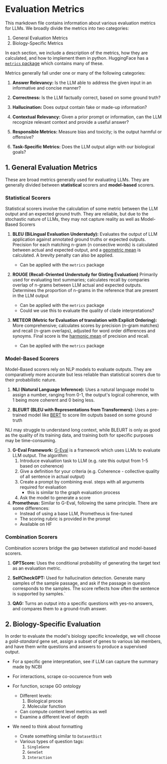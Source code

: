 # Evaluation Metrics
This markdown file contains information about various evaluation metrics for LLMs.
We broadly divide the metrics into two categories:

1. General Evaluation Metrics
2. Biology-Specific Metrics

In each section, we include a description of the metrics, how they are calculated, and how to implement them in python.
HuggingFace has a [`metrics` package](https://huggingface.co/docs/datasets/en/about_metrics) which contains many of these.

Metrics generally fall under one or many of the following categories:

1. **Answer Relevancy:** Is the LLM able to address the given input in an informative and concise manner?

2. **Correctness:** Is the LLM factually correct, based on some ground truth?

3. **Hallucination:** Does output contain fake or made-up information?

4. **Contextual Relevancy:** Given a prior prompt or information, can the LLM recognize relevant context and provide a useful answer?

5. **Responsible Metrics:** Measure bias and toxicity; is the output harmful or offensive?

6. **Task-Specific Metrics:** Does the LLM output align with our biological goals?

## 1. General Evaluation Metrics
These are broad metrics generally used for evaluating LLMs. They are generally divided between **statistical** scorers and **model-based** scorers.

### Statistical Scorers
Statistical scorers involve the calculation of some metric between the LLM output and an expected ground truth. They are reliable, but due to the stochastic nature of LLMs, they may not capture reality as well as Model-Based Scorers

1. **BLEU (BiLingual Evaluation Understudy):** Evaluates the output of LLM application against annotated ground truths or expected outputs. Precision for each matching n-gram (n consective words) is calculated between actual and expected output, and a [geometric mean](https://en.wikipedia.org/wiki/Geometric_mean) is calculated. A brevity penalty can also be applied.
    * Can be applied with the `metrics` package

2. **ROUGE (Recall-Oriented Understudy for Gisting Evaluation)** Primarily used for evaluating text summaries; calculates recall by comparies overlap of n-grams between LLM actual and expected outputs. Determines the proportion of n-grams in the reference that are present in the LLM output
    * Can be applied with the `metrics` package
    * Could we use this to evaluate the quality of clade interpretations?

3. **METEOR (Metric for Evaluation of translation with Explicit Ordering):** More comprehensive; calculates scores by precision (n-gram matches) and recall (n-gram overlaps), adjusted for word order differences and synoyms. Final score is the [harmonic mean](https://en.wikipedia.org/wiki/Harmonic_mean) of precision and recall.
    * Can be applied with the `metrics` package


### Model-Based Scorers
Model-Based scorers rely on NLP models to evaluate outputs. They are comparatively more accurate but less reliable than statistical scorers due to their probabilistic nature.

1. **NLI (Natural Language Inference):** Uses a natural language model to assign a number, ranging from 0-1, the output's logical coherence, with 1 being more coherent and 0 being less.

2. **BLEURT (BLEU with Representations from Transformers):** Uses a pre-trained model like [BERT](https://en.wikipedia.org/wiki/BERT_(language_model)) to score llm outputs based on some ground truth

NLI may struggle to understand long context, while BLEURT is only as good as the quality of its training data, and training both for specific purposes may be time-consuming.

3. **G-Eval Framework:** [G-Eval](https://arxiv.org/pdf/2303.16634) is a framework which uses LLMs to evaluate LLM output. The algorithm:
    1. Introduce evaluation task to LLM (e.g. rate this output from 1-5 based on coherence)
    2. Give a definition for your criteria (e.g. Coherence - collective quality of all sentence in actual output)
    3. Create a prompt by combining eval. steps with all arguments required for evaluation
        * this is similar to the graph evaluation process
    4. Ask the model to generate a score
4. **Prometheus:** Similar to G-Eval, following the same principle. There are some differences:
    * Instead of using a base LLM, Prometheus is fine-tuned
    * The scoring rubric is provided in the prompt
    * Available on HF

### Combination Scorers
Combination scorers bridge the gap between statistical and model-based scorers.

1. **GPTScore:** Uses the conditional probability of generating the target text as an evaluation metric.

2. **SelfCheckGPT:** Used for hallucination detection. Generate many samples of the sample passage, and ask if the passage in question corresponds to the samples. The score reflects how often the sentence is supported by samples.`

3. **QAG:** Turns an output into a specific questions with yes-no answers, and compares them to a ground-truth answer.

## 2. Biology-Specific Evaluation
In order to evaluate the model's biology specific knowledge, we will choose a *gold-standard* gene set, assign a subset of genes to various lab members, and have them write questions and answers to produce a supervised output.

* For a specific gene interpretation, see if LLM can capture the summary made by NCBI

* For interactions, scrape co-occurence from web

* For function, scrape GO ontology
    * Different levels:
        1. Biological proces
        2. Molecular function
    * Can compute content level metrics as well
    * Examine a different level of depth

* We need to think about formatting
    * Create something similar to `DatasetDict`
    * Various types of question tags:
        1. `SingleGene`
        2. `GeneSet`
        3. `Interaction`